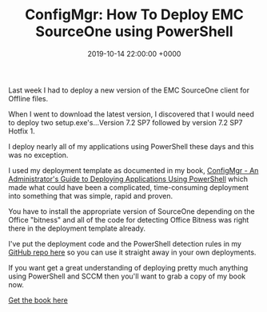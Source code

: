 ﻿---
layout: post
title:  "ConfigMgr: How To Deploy EMC SourceOne using PowerShell"
date:   2019-10-14 22:00:00 +0000
categories: ConfigMgr
tags: [configmgr, powershell, book,emc,sourceone]
---

Last week I had to deploy a new version of the EMC SourceOne client for Offline files.

When I went to download the latest version, I discovered that I would need to deploy two setup.exe's...Version 7.2 SP7 followed by version 7.2 SP7 Hotfix 1.

I deploy nearly all of my applications using PowerShell these days and this was no exception.

I used my deployment template as documented in my book, [ConfigMgr - An Administrator's Guide to Deploying Applications Using PowerShell](https://leanpub.com/configmgr-DeployUsingPS) which made what could have been a complicated, time-consuming  deployment into something that was simple, rapid and proven.

You have to install the appropriate version of SourceOne depending on the Office "bitness" and all of the code for detecting Office Bitness was right there in the deployment template already.

I've put the deployment code and the PowerShell detection rules in my [GitHub repo here](https://github.com/ozthe2/Powershell/tree/master/SCCM/SourceOne) so you can use it straight away in your own deployments.

If you want get a great understanding of deploying pretty much anything using PowerShell and SCCM then you'll want to grab a copy of my book now.

[Get the book here](https://leanpub.com/configmgr-DeployUsingPS)
